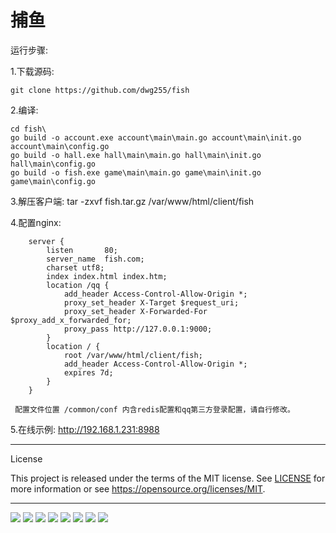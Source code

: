 # 捕鱼

运行步骤:

1.下载源码:

    git clone https://github.com/dwg255/fish

2.编译:

    cd fish\
    go build -o account.exe account\main\main.go account\main\init.go account\main\config.go
    go build -o hall.exe hall\main\main.go hall\main\init.go hall\main\config.go
    go build -o fish.exe game\main\main.go game\main\init.go game\main\config.go

3.解压客户端:
    tar -zxvf fish.tar.gz /var/www/html/client/fish

4.配置nginx:
```
    server {
        listen       80;
        server_name  fish.com;
        charset utf8;
        index index.html index.htm;
        location /qq {
            add_header Access-Control-Allow-Origin *;
            proxy_set_header X-Target $request_uri;
            proxy_set_header X-Forwarded-For $proxy_add_x_forwarded_for;
            proxy_pass http://127.0.0.1:9000;
        }
        location / {
            root /var/www/html/client/fish;
            add_header Access-Control-Allow-Origin *;
            expires 7d;
        }
    }
```
     配置文件位置 /common/conf 内含redis配置和qq第三方登录配置，请自行修改。

5.在线示例:
     http://192.168.1.231:8988
    
---

License

This project is released under the terms of the MIT license. See [LICENSE](LICENSE) for more
information or see https://opensource.org/licenses/MIT.
   
   
---

![](https://github.com/dwg255/fish/blob/master/client/qg_%E5%89%AF%E6%9C%AC.jpg?raw=true)
![](https://raw.githubusercontent.com/dwg255/fish/master/client/1.jpg)
![](https://raw.githubusercontent.com/dwg255/fish/master/client/2.jpg)
![](https://raw.githubusercontent.com/dwg255/fish/master/client/3.jpg)
![](https://raw.githubusercontent.com/dwg255/fish/master/client/4.jpg)
![](https://raw.githubusercontent.com/dwg255/fish/master/client/5.jpg)
![](https://raw.githubusercontent.com/dwg255/fish/master/client/6.jpg)
![](https://github.com/dwg255/fish/blob/master/client/qg_%E5%89%AF%E6%9C%AC.jpg?raw=true)
